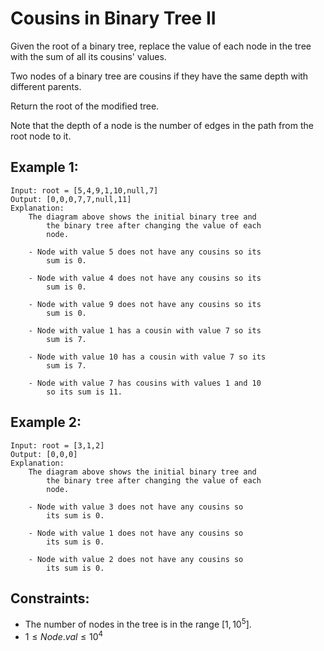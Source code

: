 # Cousins in Binary Tree II

Given the root of a binary tree, replace the value of each node in the tree  
with the sum of all its cousins' values.

Two nodes of a binary tree are cousins if they have the same depth with  
different parents.

Return the root of the modified tree.

Note that the depth of a node is the number of edges in the path from the  
root node to it.

 

## Example 1:

    Input: root = [5,4,9,1,10,null,7]
    Output: [0,0,0,7,7,null,11]
    Explanation: 
        The diagram above shows the initial binary tree and 
            the binary tree after changing the value of each 
            node.

        - Node with value 5 does not have any cousins so its 
            sum is 0.

        - Node with value 4 does not have any cousins so its 
            sum is 0.

        - Node with value 9 does not have any cousins so its 
            sum is 0.

        - Node with value 1 has a cousin with value 7 so its 
            sum is 7.

        - Node with value 10 has a cousin with value 7 so its 
            sum is 7.

        - Node with value 7 has cousins with values 1 and 10 
            so its sum is 11.


## Example 2:

    Input: root = [3,1,2]
    Output: [0,0,0]
    Explanation: 
        The diagram above shows the initial binary tree and 
            the binary tree after changing the value of each 
            node.

        - Node with value 3 does not have any cousins so 
            its sum is 0.

        - Node with value 1 does not have any cousins so 
            its sum is 0.

        - Node with value 2 does not have any cousins so 
            its sum is 0.

        
        
        
## Constraints:

* The number of nodes in the tree is in the range $[1, 10^5]$.
* $1 \le Node.val \le 10^4$

